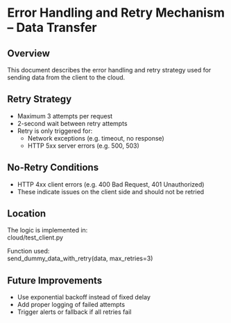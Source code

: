 # Error Handling and Retry Mechanism – Data Transfer

## Overview  
This document describes the error handling and retry strategy used for sending data from the client to the cloud.

## Retry Strategy  
- Maximum 3 attempts per request  
- 2-second wait between retry attempts  
- Retry is only triggered for:  
  - Network exceptions (e.g. timeout, no response)  
  - HTTP 5xx server errors (e.g. 500, 503)

## No-Retry Conditions  
- HTTP 4xx client errors (e.g. 400 Bad Request, 401 Unauthorized)  
- These indicate issues on the client side and should not be retried

## Location  
The logic is implemented in:  
cloud/test_client.py

Function used:  
send_dummy_data_with_retry(data, max_retries=3)

## Future Improvements  
- Use exponential backoff instead of fixed delay  
- Add proper logging of failed attempts  
- Trigger alerts or fallback if all retries fail
